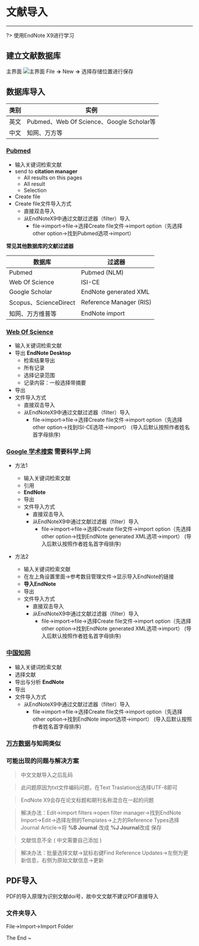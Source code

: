 # 文献导入
***
?> 使用EndNote X9进行学习

## 建立文献数据库
主界面 
![主界面](https://s3.bmp.ovh/imgs/2023/10/19/4eb868cfa211107d.png)
File **→** New  **→**  选择存储位置进行保存 

## 数据库导入
| 类别 | 实例 |
| ---  | ---- |
| 英文 | Pubmed、Web Of Science、Google Scholar等 |
| 中文 | 知网、万方等 |

### [Pubmed](https://pubmed.ncbi.nlm.nih.gov/)
- 输入关键词检索文献
- send to **citation manager**
  - All results on this pages
  - All result
  - Selection
- Create file
- Create file文件导入方式
  - 直接双击导入
  - 从EndNoteX9中通过文献过滤器（filter）导入
    - file→import→file→选择Create file文件→import option（先选择other option→找到Pubmed选项→import） 

**常见其他数据库的文献过滤器**

| 数据库 | 过滤器 |
| ---  | ---- |
| Pubmed | Pubmed (NLM) |
| Web Of Science | ISI-CE |
| Google Scholar | EndNote generated XML |
| Scopus、ScienceDirect | Reference Manager (RIS) |
| 知网、万方维普等 | EndNote import |

### [Web Of Science](https://www.webofscience.com)
- 输入关键词检索文献
- 导出 **EndNote Desktop**
  - 检索结果导出
  - 所有记录
  - 选择记录范围
  - 记录内容：一般选择带摘要
- 导出
- 文件导入方式
  - 直接双击导入
  - 从EndNoteX9中通过文献过滤器（filter）导入
    - file→import→file→选择Create file文件→import option（先选择other option→找到ISI-CE选项→import） (导入后默认按照作者姓名首字母排序)

### [Google 学术搜索](https://scholar.google.com/)  需要科学上网
- 方法1
  - 输入关键词检索文献
  - 引用
  - **EndNote**
  - 导出
  - 文件导入方式
    - 直接双击导入
    - 从EndNoteX9中通过文献过滤器（filter）导入
      - file→import→file→选择Create file文件→import option（先选择other option→找到EndNote generated XML选项→import） (导入后默认按照作者姓名首字母排序)

- 方法2
  - 输入关键词检索文献
  - 在左上角设置里面→参考数目管理文件→显示导入EndNote的链接
  - **导入EndNote**
  - 导出
  - 文件导入方式
    - 直接双击导入
    - 从EndNoteX9中通过文献过滤器（filter）导入
      - file→import→file→选择Create file文件→import option（先选择other option→找到EndNote generated XML选项→import） (导入后默认按照作者姓名首字母排序)

### [中国知网](https://www.cnki.net/)
- 输入关键词检索文献
- 选择文献
- 导出与分析 **EndNote**
- 导出
- 文件导入方式
  - 从EndNoteX9中通过文献过滤器（filter）导入
    - file→import→file→选择Create file文件→import option（先选择other option→找到EndNote import选项→import） (导入后默认按照作者姓名首字母排序)

### [万方数据](https://www.cnki.net/)与知网类似

### 可能出现的问题与解决方案
> 中文文献导入之后乱码

> 此问题原因为txt文件编码问题，在Text Traslation出选择UTF-8即可

> EndNote X9会存在论文标题和期刊名称混合在一起的问题

> 解决办法：Edit→import filters→open filter manager→找到EndNote Import→Edit→选择左侧的Templates→上方的Reference Types选择Journal Article→将 **%B Journal** 改成 **%J Journal**改成 保存

> 文献信息不全 ( 中文需要自己添加 )

> 解决办法：批量选择文献→鼠标右键Find Reference Updates→左侧为更新信息，右侧为原始文献信息→更新

## PDF导入
PDF的导入原理为识别文献doi号，故中文文献不建议PDF直接导入

### 文件夹导入
File→Import→Import Folder

The End ~
